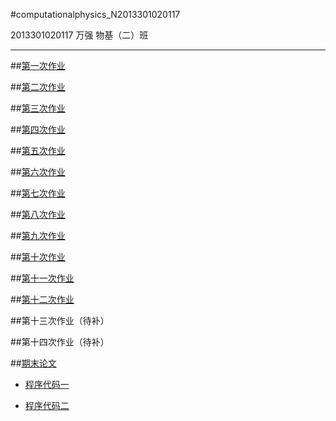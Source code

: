 #computationalphysics_N2013301020117 

2013301020117   万强   物基（二）班

---

##[第一次作业][1]

##[第二次作业][2]

##[第三次作业][3]

##[第四次作业][4]

##[第五次作业][5]

##[第六次作业][6]

##[第七次作业][7]

##[第八次作业][8]

##[第九次作业][9]

##[第十次作业][10]

##[第十一次作业][11]

##[第十二次作业][12]

##第十三次作业（待补）

##第十四次作业（待补）

##[期末论文][13]
* [程序代码一][14]
* [程序代码二][15]


  [1]: https://github.com/Adener/computationalphysics_N2013301020117/blob/master/%E7%AC%AC%E4%B8%80%E6%AC%A1%E4%BD%9C%E4%B8%9A.md
  [2]: https://github.com/Adener/computationalphysics_N2013301020117/blob/master/%E7%AC%AC%E4%BA%8C%E6%AC%A1%E4%BD%9C%E4%B8%9A.md
  [3]: https://github.com/Adener/computationalphysics_N2013301020117/blob/master/%E7%AC%AC%E5%9B%9B%E6%AC%A1%E4%BD%9C%E4%B8%9A.md
  [4]: https://github.com/Adener/computationalphysics_N2013301020117/blob/master/%E7%AC%AC%E5%9B%9B%E6%AC%A1%E4%BD%9C%E4%B8%9A.md
  [5]: https://github.com/Adener/computationalphysics_N2013301020117/blob/master/%E7%AC%AC%E4%BA%94%E6%AC%A1%E4%BD%9C%E4%B8%9A.md
  [6]: https://github.com/Adener/computationalphysics_N2013301020117/blob/master/%E7%AC%AC%E5%85%AD%E6%AC%A1%E4%BD%9C%E4%B8%9A.md
  [7]: https://github.com/Adener/computationalphysics_N2013301020117/blob/master/%E7%AC%AC%E4%B8%83%E6%AC%A1%E4%BD%9C%E4%B8%9A.md
  [8]: https://github.com/Adener/computationalphysics_N2013301020117/blob/master/%E7%AC%AC%E5%85%AB%E6%AC%A1%E4%BD%9C%E4%B8%9A.md
  [9]: https://github.com/Adener/computationalphysics_N2013301020117/blob/master/%E7%AC%AC%E4%B9%9D%E6%AC%A1%E4%BD%9C%E4%B8%9A.md
  [10]: https://github.com/Adener/computationalphysics_N2013301020117/blob/master/%E7%AC%AC%E5%8D%81%E6%AC%A1%E4%BD%9C%E4%B8%9A.md
  [11]: https://github.com/Adener/computationalphysics_N2013301020117/blob/master/%E7%AC%AC%E5%8D%81%E4%B8%80%E6%AC%A1%E4%BD%9C%E4%B8%9A.md
  [12]: https://github.com/Adener/computationalphysics_N2013301020117/blob/master/%E7%AC%AC%E5%8D%81%E4%BA%8C%E6%AC%A1%E4%BD%9C%E4%B8%9A.md
  [13]: https://github.com/Adener/computationalphysics_N2013301020117/blob/master/Python%E8%AE%BA%E6%96%87.pdf
  [14]: https://github.com/Adener/Program/blob/master/python%E8%AE%BA%E6%96%87%E4%BB%A3%E7%A0%811.py
  [15]: https://github.com/Adener/Program/blob/master/Python%E8%AE%BA%E6%96%87%E4%BB%A3%E7%A0%812.py




  

